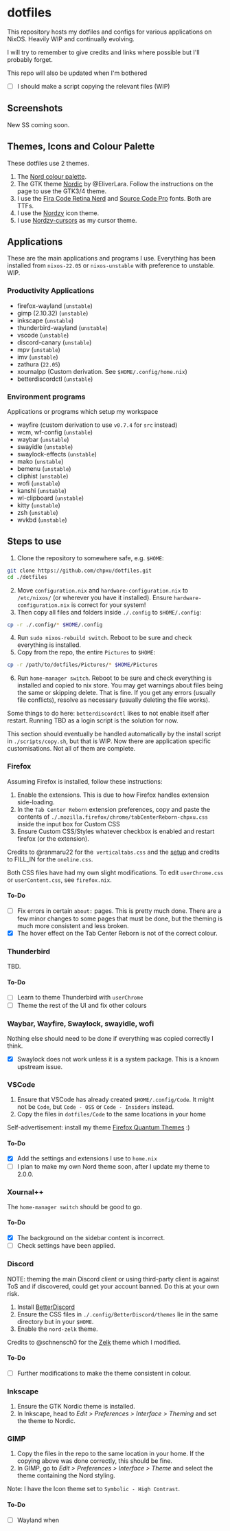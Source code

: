 # dotfiles
This repository hosts my dotfiles and configs for various applications on NixOS. Heavily WIP and continually evolving.

I will try to remember to give credits and links where possible but I'll probably forget.

This repo will also be updated when I'm bothered
- [ ] I should make a script copying the relevant files (WIP)

## Screenshots
New SS coming soon. 
<!-- ![Desktop](https://github.com/chpxu/dotfiles/blob/void/Screenshots/desktop.png)
![Firefox](https://github.com/chpxu/dotfiles/blob/void/Screenshots/firefox.png)
![nwggrid](https://github.com/chpxu/dotfiles/blob/void/Screenshots/nwggrid.png)
![VSCode](https://github.com/chpxu/dotfiles/blob/void/Screenshots/vscode.png)
![Xournal++](https://github.com/chpxu/dotfiles/blob/void/Screenshots/xournalpp.png)
![Alacritty](https://github.com/chpxu/dotfiles/blob/void/Screenshots/alacritty.png)
![Zathura](https://github.com/chpxu/dotfiles/blob/void/Screenshots/zathura.png)
![GIMP](https://github.com/chpxu/dotfiles/blob/void/Screenshots/gimp.png)
![Inkscape](https://github.com/chpxu/dotfiles/blob/void/Screenshots/inkscape.png)
![Thunderbird](https://github.com/chpxu/dotfiles/blob/void/Screenshots/thunderbird.png) -->
<!-- 
Notes:
- Unfortunately GIMP is running in XWayland Mode :(
- The yellow box in Zathura is the select colour. -->
## Themes, Icons and Colour Palette
These dotfiles use 2 themes. 
1. The [Nord colour palette](https://nordtheme.com).
2. The GTK theme [Nordic](https://www.gnome-look.org/p/1267246/) by @EliverLara.
Follow the instructions on the page to use the GTK3/4 theme.
3. I use the [Fira Code Retina Nerd](https://github.com/ryanoasis/nerd-fonts/tree/master/patched-fonts/FiraCode) and [Source Code Pro](https://github.com/adobe-fonts/source-code-pro) fonts. Both are TTFs.
4. I use the [Nordzy](https://github.com/alvatip/Nordzy-icon) icon theme.
5. I use [Nordzy-cursors](https://www.gnome-look.org/p/1571937) as my cursor theme.

## Applications
These are the main applications and programs I use. Everything has been installed from `nixos-22.05` or `nixos-unstable` with preference to unstable. WIP.
### Productivity Applications
- firefox-wayland (`unstable`)
- gimp (2.10.32) (`unstable`)
- inkscape (`unstable`)
- thunderbird-wayland (`unstable`)
- vscode (`unstable`)
- discord-canary (`unstable`)
- mpv (`unstable`)
- imv (`unstable`)
- zathura (`22.05`)
- xournalpp (Custom derivation. See `$HOME/.config/home.nix`)
- betterdiscordctl (`unstable`)
<!-- - LibreOffice (void repos) -->
### Environment programs
Applications or programs which setup my workspace
- wayfire (custom derivation to use `v0.7.4` for `src` instead)
- wcm, wf-config (`unstable`)
- waybar (`unstable`)
- swayidle (`unstable`)
- swaylock-effects (`unstable`)
- mako (`unstable`)
- bemenu (`unstable`)
- cliphist (`unstable`)
- wofi (`unstable`)
- kanshi (`unstable`)
- wl-clipboard (`unstable`)
- kitty (`unstable`)
- zsh (`unstable`)
- wvkbd (`unstable`)

## Steps to use
1. Clone the repository to somewhere safe, e.g. `$HOME`:
```sh
git clone https://github.com/chpxu/dotfiles.git
cd ./dotfiles
```
2. Move `configuration.nix` and `hardware-configuration.nix` to `/etc/nixos/` (or wherever you have it installed). Ensure `hardware-configuration.nix` is correct for your system!
3. Then copy all files and folders inside `./.config` to `$HOME/.config`:
```sh
cp -r ./.config/* $HOME/.config
```
4. Run `sudo nixos-rebuild switch`. Reboot to be sure and check everything is installed.
5. Copy from the repo, the entire `Pictures` to `$HOME`:
```sh
cp -r /path/to/dotfiles/Pictures/* $HOME/Pictures
```
6. Run `home-manager switch`. Reboot to be sure and check everything is installed and copied to nix store. You may get warnings about files being the same or skipping delete. That is fine. If you get any errors (usually file conflicts), resolve as necessary (usually deleting the file works).

Some things to do here: `betterdiscordctl` likes to not enable itself after restart. Running TBD as a login script is the solution for now.

This section should eventually be handled automatically by the install script in `./scripts/copy.sh`, but that is WIP.
Now there are application specific customisations. Not all of them are complete.

### Firefox
Assuming Firefox is installed, follow these instructions:
1. Enable the extensions. This is due to how Firefox handles extension side-loading.
2. In the `Tab Center Reborn` extension preferences, copy and paste the contents of `./.mozilla.firefox/chrome/tabCenterReborn-chpxu.css`  inside the input box for Custom CSS
3. Ensure Custom CSS/Styles whatever checkbox is enabled and restart firefox (or the extension). 

Credits to @ranmaru22 for the` verticaltabs.css` and the [setup](https://github.com/ranmaru22/firefox-vertical-tabs) and credits to  FILL_IN for the `oneline.css`.

Both CSS files have had my own slight modifications. To edit `userChrome.css` or `userContent.css`, see `firefox.nix`.

#### To-Do
- [ ] Fix errors in certain `about:` pages. This is pretty much done. There are a few minor changes to some pages that must be done, but the theming is much more consistent and less broken.
- [x] The hover effect on the Tab Center Reborn is not of the correct colour.

### Thunderbird
TBD.
#### To-Do
- [ ] Learn to theme Thunderbird with `userChrome`
- [ ] Theme the rest of the UI and fix other colours
### Waybar, Wayfire, Swaylock, swayidle, wofi
Nothing else should need to be done if everything was copied correctly I think. 

- [x] Swaylock does not work unless it is a system package. This is a known upstream issue. 
### VSCode
1. Ensure that VSCode has already created `$HOME/.config/Code`. It might not be `Code`, but `Code - OSS` or `Code - Insiders` instead.
2. Copy the files in `dotfiles/Code` to the same locations in your home

Self-advertisement: install my theme [Firefox Quantum Themes](https://marketplace.visualstudio.com/items?itemName=beastdestroyer.firefox-quantum-themes) :)

#### To-Do
- [x] Add the settings and extensions I use to `home.nix`
- [ ] I plan to make my own Nord theme soon, after I update my theme to 2.0.0.

### Xournal++
The `home-manager switch` should be good to go.
#### To-Do
- [x] The background on the sidebar content is incorrect.
- [ ] Check settings have been applied.
### Discord
NOTE: theming the main Discord client or using third-party client is against ToS and if discovered, could get your account banned. Do this at your own risk.

1. Install [BetterDiscord](https://betterdiscord.app/)
2. Ensure the CSS files in `./.config/BetterDiscord/themes` lie in the same directory but in your `$HOME`. 
3. Enable the `nord-zelk` theme.

Credits to @schnensch0 for the [Zelk](https://github.com/schnensch0/zelk) theme which I modified.

#### To-Do
- [ ]  Further modifications to make the theme consistent in colour.

### Inkscape
1. Ensure the GTK Nordic theme is installed.
2. In Inkscape, head to _Edit > Preferences > Interface > Theming_ and set the theme to Nordic.
### GIMP
1. Copy the files in the repo to the same location in your home. If the copying above was done correctly, this should be fine.
2. In GIMP, go to _Edit > Preferences > Interface > Theme_ and select the theme containing the Nord styling.
  
Note: I have the Icon theme set to `Symbolic - High Contrast`.
#### To-Do
- [ ] Wayland when